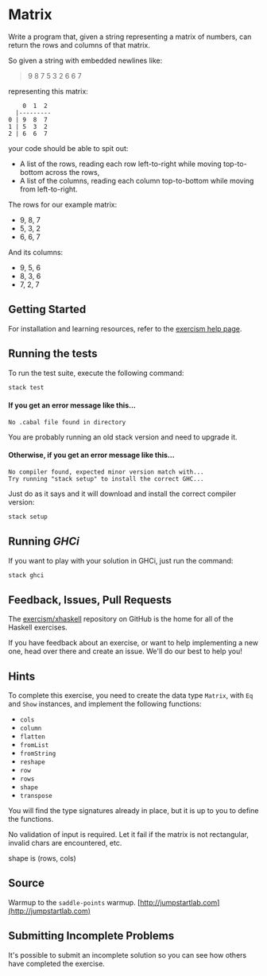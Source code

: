 # Matrix

Write a program that, given a string representing a matrix of numbers, can return the rows and columns of that matrix.

So given a string with embedded newlines like:

> 9 8 7
> 5 3 2
> 6 6 7

representing this matrix:

```plain
    0  1  2
  |---------
0 | 9  8  7
1 | 5  3  2
2 | 6  6  7
```

your code should be able to spit out:

- A list of the rows, reading each row left-to-right while moving
  top-to-bottom across the rows,
- A list of the columns, reading each column top-to-bottom while moving
  from left-to-right.

The rows for our example matrix:

- 9, 8, 7
- 5, 3, 2
- 6, 6, 7

And its columns:

- 9, 5, 6
- 8, 3, 6
- 7, 2, 7


## Getting Started

For installation and learning resources, refer to the
[exercism help page](http://exercism.io/languages/haskell).

## Running the tests

To run the test suite, execute the following command:

```bash
stack test
```

#### If you get an error message like this...

```
No .cabal file found in directory
```

You are probably running an old stack version and need
to upgrade it.

#### Otherwise, if you get an error message like this...

```
No compiler found, expected minor version match with...
Try running "stack setup" to install the correct GHC...
```

Just do as it says and it will download and install
the correct compiler version:

```bash
stack setup
```

## Running *GHCi*

If you want to play with your solution in GHCi, just run the command:

```bash
stack ghci
```

## Feedback, Issues, Pull Requests

The [exercism/xhaskell](https://github.com/exercism/xhaskell) repository on
GitHub is the home for all of the Haskell exercises.

If you have feedback about an exercise, or want to help implementing a new
one, head over there and create an issue.  We'll do our best to help you!

## Hints

To complete this exercise, you need to create the data type `Matrix`,
with `Eq` and `Show` instances, and implement the following functions:

- `cols`
- `column`
- `flatten`
- `fromList`
- `fromString`
- `reshape`
- `row`
- `rows`
- `shape`
- `transpose`

You will find the type signatures already in place, but it is up to you
to define the functions.

No validation of input is required. Let it fail if the matrix is not
rectangular, invalid chars are encountered, etc.

shape is (rows, cols)

## Source

Warmup to the `saddle-points` warmup. [http://jumpstartlab.com](http://jumpstartlab.com)

## Submitting Incomplete Problems
It's possible to submit an incomplete solution so you can see how others have completed the exercise.

